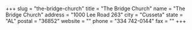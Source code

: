 +++
slug = "the-bridge-church"
title = "The Bridge Church"
name = "The Bridge Church"
address = "1000 Lee Road 263"
city = "Cusseta"
state = "AL"
postal = "36852"
website = ""
phone = "334 742-0144"
fax = ""
+++
